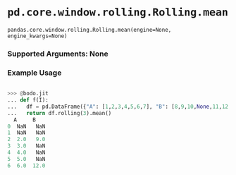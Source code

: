 # `pd.core.window.rolling.Rolling.mean`

`pandas.core.window.rolling.Rolling.mean(engine=None, engine_kwargs=None)`

### Supported Arguments: None

### Example Usage

```py

>>> @bodo.jit
... def f(I):
...   df = pd.DataFrame({"A": [1,2,3,4,5,6,7], "B": [8,9,10,None,11,12,13]})
...   return df.rolling(3).mean()
  A     B
0  NaN   NaN
1  NaN   NaN
2  2.0   9.0
3  3.0   NaN
4  4.0   NaN
5  5.0   NaN
6  6.0  12.0
```
